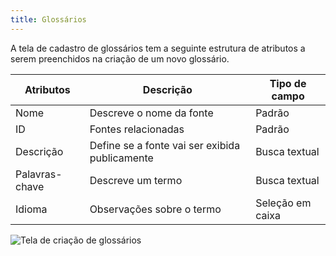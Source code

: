 ```yaml
---
title: Glossários
---
```


A tela de cadastro de glossários tem a seguinte estrutura de atributos a serem preenchidos na criação de um novo glossário.

| Atributos            | Descrição                                      | Tipo de campo  |
|----------------------|------------------------------------------------|----------------|
| Nome                 | Descreve o nome da fonte                       | Padrão         |
| ID                   | Fontes relacionadas                            | Padrão           |
| Descrição            | Define se a fonte vai ser exibida publicamente | Busca textual    |
| Palavras-chave       | Descreve um termo                              | Busca textual    |
| Idioma               | Observações sobre o termo                      | Seleção em caixa |

![Tela de criação de glossários](media/guide/3-utilizando-o-manuel/1-navegacao-interna/3-telas-de-cadastro/1-telas/2-glossarios/criar_glossario.png)